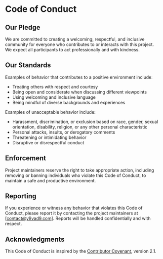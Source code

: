 # Code of Conduct

## Our Pledge

We are committed to creating a welcoming, respectful, and inclusive community for everyone who contributes to or
interacts with this project. We expect all participants to act professionally and with kindness.

## Our Standards

Examples of behavior that contributes to a positive environment include:

- Treating others with respect and courtesy
- Being open and considerate when discussing different viewpoints
- Using welcoming and inclusive language
- Being mindful of diverse backgrounds and experiences

Examples of unacceptable behavior include:

- Harassment, discrimination, or exclusion based on race, gender, sexual orientation, disability, religion, or any other
  personal characteristic
- Personal attacks, insults, or derogatory comments
- Threatening or intimidating behavior
- Disruptive or disrespectful conduct

## Enforcement

Project maintainers reserve the right to take appropriate action, including removing or banning individuals who violate
this Code of Conduct, to maintain a safe and productive environment.

## Reporting

If you experience or witness any behavior that violates this Code of Conduct, please report it by contacting the project
maintainers at [contact@y9vad9.com]. Reports will be handled confidentially and with respect.

## Acknowledgments

This Code of Conduct is inspired by the [Contributor Covenant](https://www.contributor-covenant.org/), version 2.1.